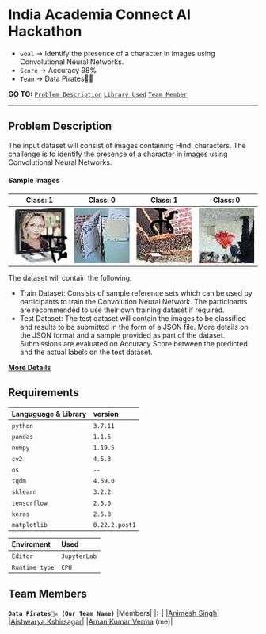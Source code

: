 # India Academia Connect AI Hackathon
* `Goal` → Identify the presence of a character in images using Convolutional Neural Networks.
* `Score` → Accuracy 98%
* `Team` → Data Pirates🏴‍☠️

__GO TO:__  [`Problem Description`](#ProblemDescription) 
[`Library Used`](#Requirements) [`Team Member`](#Team-members)

---
## Problem Description
The input dataset will consist of images containing Hindi characters. The challenge is to identify the presence of a character in images using Convolutional Neural Networks.

#### Sample Images
|Class: 1|Class: 0|Class: 1|Class: 0|
|:-:|:-:|:-:|:-:|
|<img src="https://github.com/DarkstarDream/Nvidia-Hindi/blob/master/Data/test/test/1.jpg" width="200">|<img src="https://github.com/DarkstarDream/Nvidia-Hindi/blob/master/Data/test/test/37.jpg" width="200">|<img src="https://github.com/DarkstarDream/Nvidia-Hindi/blob/master/Data/test/test/13.jpg" width="200">|<img src="https://github.com/DarkstarDream/Nvidia-Hindi/blob/master/Data/test/test/32.jpg" width="200">|

The dataset will contain the following:

* Train Dataset: Consists of sample reference sets which can be used by participants to train the Convolution Neural Network. The participants are recommended to use their own training dataset if required. 
* Test Dataset: The test dataset will contain the images to be classified and results to be submitted in the form of a JSON file. More details on the JSON format and a sample provided as part of the dataset.
Submissions are evaluated on Accuracy Score between the predicted and the actual labels on the test dataset.


[__More Details__](https://gpuhackathons.org/index.php/event/india-academia-connect-ai-hackathon)

## Requirements
| Languguage & Library | version|
| :-------- | :------- |
| `python` | `3.7.11` | 
| `pandas`     | `1.1.5`|
| `numpy`      | `1.19.5`|
| `cv2`      | `4.5.3`|
| `os`      | `--`|
| `tqdm`      | `4.59.0`|
| `sklearn`    | `3.2.2`|
| `tensorflow` | `2.5.0`|
| `keras`      | `2.5.0`|
| `matplotlib` | `0.22.2.post1`|

| Enviroment | Used|
| :-------- | :------- |
| `Editor`  |`JupyterLab`| 
| `Runtime type` | `CPU`|


## Team Members
__`Data Pirates🏴‍☠️ (Our Team Name)`__
|Members|
|:-|
|[Animesh Singh](https://github.com/animeshdebug7)|
|[Aishwarya Kshirsagar](https://github.com/AishwaryaKshirsagar)| 
|[Aman Kumar Verma](https://github.com/buggyprogrammer) (me)| 
